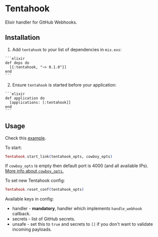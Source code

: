 # Tentahook

Elixir handler for GitHub Webhooks.

## Installation

  1. Add `tentahook` to your list of dependencies in `mix.exs`:

    ```elixir
    def deps do
      [{:tentahook, "~> 0.1.0"}]
    end
    ```

  2. Ensure `tentahook` is started before your application:

    ```elixir
    def application do
      [applications: [:tentahook]]
    end
    ```

## Usage

Check this [example](https://github.com/Marqin/tentahook_example).

To start:
```elixir
Tentahook.start_link(tentahook_opts, cowboy_opts)
```

If `cowboy_opts` is empty then default port is 4000 (and all available IPs).
[More info about `cowboy_opts`.](https://hexdocs.pm/plug/Plug.Adapters.Cowboy.html)

To set new Tentahook config:

```elixir
Tentahook.reset_conf(tentahook_opts)
```

Available keys in config:

* handler - **mandatory**, handler which implements `handle_webhook` callback.
* secrets - list of GitHub secrets.
* unsafe - set this to `true` and secrets to `[]` if you don't want to validate
incoming payloads.
